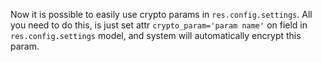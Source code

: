 Now it is possible to easily use crypto params in `res.config.settings`.
All you need to do this, is just set attr `crypto_param='param name'` on field
in `res.config.settings` model, and system will automatically encrypt this param.

